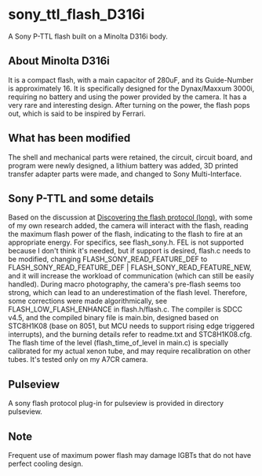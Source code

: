 # sony_ttl_flash_D316i

A Sony P-TTL flash built on a Minolta D316i body.

## About Minolta D316i

It is a compact flash, with a main capacitor of 280uF, and its Guide-Number is approximately 16. It is specifically designed for the Dynax/Maxxum 3000i, requiring no battery and using the power provided by the camera. It has a very rare and interesting design. After turning on the power, the flash pops out, which is said to be inspired by Ferrari.

## What has been modified

The shell and mechanical parts were retained, the circuit, circuit board, and program were newly designed, a lithium battery was added, 3D printed transfer adapter parts were made, and changed to Sony Multi-Interface.

## Sony P-TTL and some details

Based on the discussion at [Discovering the flash protocol (long)](https://www.dyxum.com/dforum/topic8297.html), with some of my own research added, the camera will interact with the flash, reading the maximum flash power of the flash, indicating to the flash to fire at an appropriate energy. For specifics, see flash_sony.h.
FEL is not supported because I don't think it's needed, but if support is desired, flash.c needs to be modified, changing FLASH_SONY_READ_FEATURE_DEF to FLASH_SONY_READ_FEATURE_DEF | FLASH_SONY_READ_FEATURE_NEW, and it will increase the workload of communication (which can still be easily handled).
During macro photography, the camera's pre-flash seems too strong, which can lead to an underestimation of the flash level. Therefore, some corrections were made algorithmically, see FLASH_LOW_FLASH_ENHANCE in flash.h/flash.c.
The compiler is SDCC v4.5, and the compiled binary file is main.bin, designed based on STC8H1K08 (base on 8051, but MCU needs to support rising edge triggered interrupts), and the burning details refer to readme.txt and STC8H1K08.cfg.
The flash time of the level (flash_time_of_level in main.c) is specially calibrated for my actual xenon tube, and may require recalibration on other tubes.
It's tested only on my A7CR camera.

## Pulseview

A sony flash protocol plug-in for pulseview is provided in directory pulseview. 

## Note

Frequent use of maximum power flash may damage IGBTs that do not have perfect cooling design.


